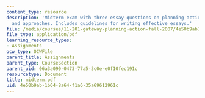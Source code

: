 ```yaml
---
content_type: resource
description: 'Midterm exam with three essay questions on planning action: dilemmas
  and approaches. Includes guidelines for writing effective essays.'
file: /media/courses/11-201-gateway-planning-action-fall-2007/4e50b9ab1b648a64f1a635a69612961c_midterm.pdf
file_type: application/pdf
learning_resource_types:
- Assignments
ocw_type: OCWFile
parent_title: Assignments
parent_type: CourseSection
parent_uid: 06a3a090-0473-77a5-3c0e-e0f10fec191c
resourcetype: Document
title: midterm.pdf
uid: 4e50b9ab-1b64-8a64-f1a6-35a69612961c
---
```

